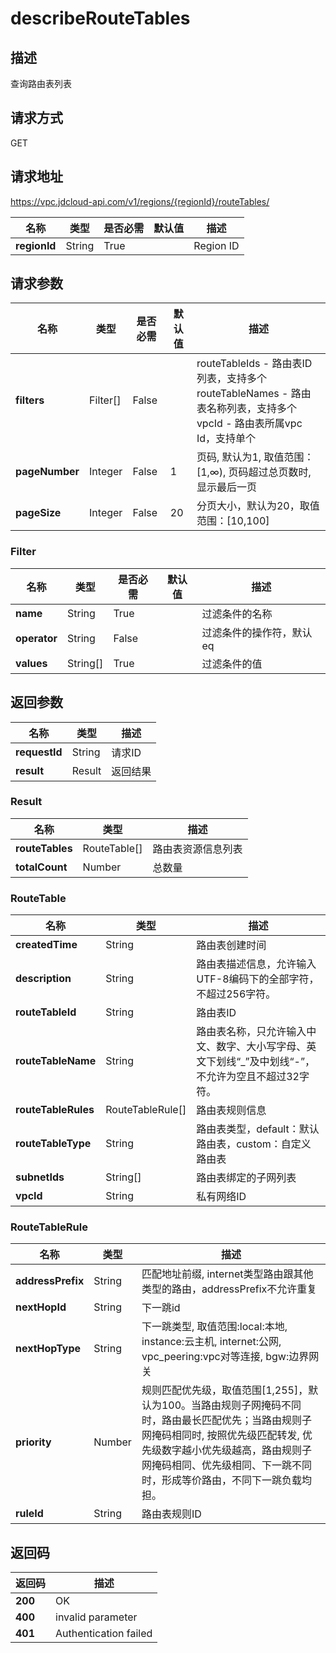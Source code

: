 # describeRouteTables


## 描述
查询路由表列表

## 请求方式
GET

## 请求地址
https://vpc.jdcloud-api.com/v1/regions/{regionId}/routeTables/

|名称|类型|是否必需|默认值|描述|
|---|---|---|---|---|
|**regionId**|String|True||Region ID|

## 请求参数
|名称|类型|是否必需|默认值|描述|
|---|---|---|---|---|
|**filters**|Filter[]|False||routeTableIds - 路由表ID列表，支持多个<br>routeTableNames - 路由表名称列表，支持多个<br>vpcId	- 路由表所属vpc Id，支持单个<br>|
|**pageNumber**|Integer|False|1|页码, 默认为1, 取值范围：[1,∞), 页码超过总页数时, 显示最后一页|
|**pageSize**|Integer|False|20|分页大小，默认为20，取值范围：[10,100]|

### <a name="Filter">Filter</a>
|名称|类型|是否必需|默认值|描述|
|---|---|---|---|---|
|**name**|String|True||过滤条件的名称|
|**operator**|String|False||过滤条件的操作符，默认eq|
|**values**|String[]|True||过滤条件的值|

## 返回参数
|名称|类型|描述|
|---|---|---|
|**requestId**|String|请求ID|
|**result**|Result|返回结果|


### <a name="Result">Result</a>
|名称|类型|描述|
|---|---|---|
|**routeTables**|RouteTable[]|路由表资源信息列表|
|**totalCount**|Number|总数量|
### <a name="RouteTable">RouteTable</a>
|名称|类型|描述|
|---|---|---|
|**createdTime**|String|路由表创建时间|
|**description**|String|路由表描述信息，允许输入UTF-8编码下的全部字符，不超过256字符。|
|**routeTableId**|String|路由表ID|
|**routeTableName**|String|路由表名称，只允许输入中文、数字、大小写字母、英文下划线“_”及中划线“-”，不允许为空且不超过32字符。|
|**routeTableRules**|RouteTableRule[]|路由表规则信息|
|**routeTableType**|String|路由表类型，default：默认路由表，custom：自定义路由表|
|**subnetIds**|String[]|路由表绑定的子网列表|
|**vpcId**|String|私有网络ID|
### <a name="RouteTableRule">RouteTableRule</a>
|名称|类型|描述|
|---|---|---|
|**addressPrefix**|String|匹配地址前缀, internet类型路由跟其他类型的路由，addressPrefix不允许重复|
|**nextHopId**|String|下一跳id|
|**nextHopType**|String|下一跳类型, 取值范围:local:本地, instance:云主机, internet:公网, vpc_peering:vpc对等连接, bgw:边界网关|
|**priority**|Number|规则匹配优先级，取值范围[1,255]，默认为100。当路由规则子网掩码不同时，路由最长匹配优先；当路由规则子网掩码相同时, 按照优先级匹配转发, 优先级数字越小优先级越高，路由规则子网掩码相同、优先级相同、下一跳不同时，形成等价路由，不同下一跳负载均担。|
|**ruleId**|String|路由表规则ID|

## 返回码
|返回码|描述|
|---|---|
|**200**|OK|
|**400**|invalid parameter|
|**401**|Authentication failed|
